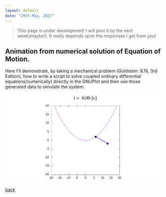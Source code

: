 ```yaml
---
layout: default
date: "29th May, 2021"
---
```


> This page is under development! I will post it by the next week(maybe!). It really depends upon the responses I get from you!

## Animation from numerical solution of Equation of Motion.

Here I'll demonstrate, by taking a mechanical problem (Goldstein: 8.19, 3rd Edition), how to write a script to solve coupled ordinary differential equations(numerically) directly in the GNUPlot and then use those generated data to simulate the system.

![pendulum](/assets/images/pendulum.gif)

[back](./)
